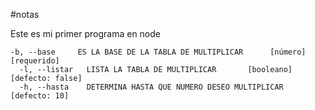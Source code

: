 #notas

Este es mi primer programa en node

```
-b, --base     ES LA BASE DE LA TABLA DE MULTIPLICAR      [número] [requerido]
  -l, --listar   LISTA LA TABLA DE MULTIPLICAR       [booleano] [defecto: false]
  -h, --hasta    DETERMINA HASTA QUE NUMERO DESEO MULTIPLICAR      [defecto: 10]
```